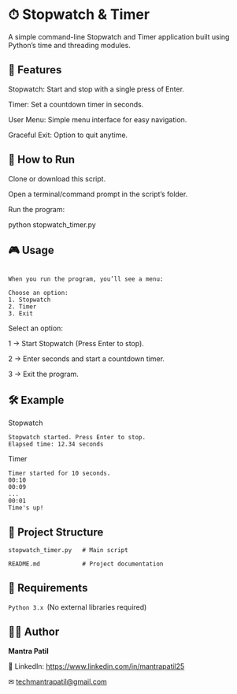 # ⏱ Stopwatch & Timer 

A simple command-line Stopwatch and Timer application built using Python’s time and threading modules.

## 📌 Features

Stopwatch: Start and stop with a single press of Enter.

Timer: Set a countdown timer in seconds.

User Menu: Simple menu interface for easy navigation.

Graceful Exit: Option to quit anytime.

## 🚀 How to Run

Clone or download this script.

Open a terminal/command prompt in the script’s folder.

Run the program:

python stopwatch_timer.py

## 🎮 Usage
```

When you run the program, you’ll see a menu:

Choose an option:
1. Stopwatch
2. Timer
3. Exit
```

Select an option:

1 → Start Stopwatch (Press Enter to stop).

2 → Enter seconds and start a countdown timer.

3 → Exit the program.

## 🛠 Example

Stopwatch
```
Stopwatch started. Press Enter to stop.
Elapsed time: 12.34 seconds
```

Timer
```
Timer started for 10 seconds.
00:10
00:09
...
00:01
Time's up!
```

## 📂 Project Structure
```
stopwatch_timer.py   # Main script

README.md            # Project documentation
```
## 📖 Requirements

`Python 3.x `(No external libraries required)

## 👨‍💻 Author

**Mantra Patil**

💼 LinkedIn: https://www.linkedin.com/in/mantrapatil25

✉ techmantrapatil@gmail.com




